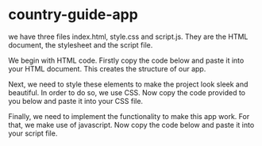 # country-guide-app

we have three files index.html, style.css and script.js. They are the HTML document, the stylesheet and the script file.

We begin with HTML code. Firstly copy the code below and paste it into your HTML document. This creates the structure of our app.

Next, we need to style these elements to make the project look sleek and beautiful. In order to do so, we use CSS. Now copy the code provided to you below and paste it into your CSS file.

Finally, we need to implement the functionality to make this app work. For that, we make use of javascript. Now copy the code below and paste it into your script file.



